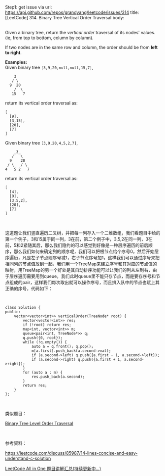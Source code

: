 Step1: get issue via url: https://api.github.com/repos/grandyang/leetcode/issues/314 
 title:[LeetCode] 314. Binary Tree Vertical Order Traversal 
 body:  
  

Given a binary tree, return the _vertical order_ traversal of its nodes' values. (ie, from top to bottom, column by column).

If two nodes are in the same row and column, the order should be from **left to right**.

**Examples:**  
Given binary tree `[3,9,20,null,null,15,7]`,  

    
    
        3
       / \
      9  20
        /  \
       15   7
    

return its vertical order traversal as:  

    
    
    [
      [9],
      [3,15],
      [20],
      [7]
    ]
    

Given binary tree `[3,9,20,4,5,2,7]`,  

    
    
        _3_
       /   \
      9    20
     / \   / \
    4   5 2   7
    

return its vertical order traversal as:  

    
    
    [
      [4],
      [9],
      [3,5,2],
      [20],
      [7]
    ]
    

 

这道题让我们竖直遍历二叉树，并把每一列存入一个二维数组，我们看题目中给的第一个例子，3和15属于同一列，3在前，第二个例子中，3,5,2在同一列，3在前，5和2紧随其后，那么我们隐约的可以感觉到好像是一种层序遍历的前后顺序，那么我们如何来确定列的顺序呢，我们可以把根节点给个序号0，然后开始层序遍历，凡是左子节点则序号减1，右子节点序号加1，这样我们可以通过序号来把相同列的节点值放到一起，我们用一个TreeMap来建立序号和其对应的节点值的映射，用TreeMap的另一个好处是其自动排序功能可以让我们的列从左到右，由于层序遍历需要用到queue，我们此时queue里不能只存节点，而是要存序号和节点组成的pair，这样我们每次取出就可以操作序号，而且排入队中的节点也赋上其正确的序号，代码如下：

 
    
    
    class Solution {
    public:
        vector<vector<int>> verticalOrder(TreeNode* root) {
            vector<vector<int>> res;
            if (!root) return res;
            map<int, vector<int>> m;
            queue<pair<int, TreeNode*>> q;
            q.push({0, root});
            while (!q.empty()) {
                auto a = q.front(); q.pop();
                m[a.first].push_back(a.second->val);
                if (a.second->left) q.push({a.first - 1, a.second->left});
                if (a.second->right) q.push({a.first + 1, a.second->right});
            }
            for (auto a : m) {
                res.push_back(a.second);
            }
            return res;
        }
    };

 

类似题目：

[Binary Tree Level Order Traversal](http://www.cnblogs.com/grandyang/p/4051321.html)

 

参考资料：

<https://leetcode.com/discuss/85987/14-lines-concise-and-easy-understand-c-solution>  
  


[LeetCode All in One 题目讲解汇总(持续更新中...)](http://www.cnblogs.com/grandyang/p/4606334.html)
